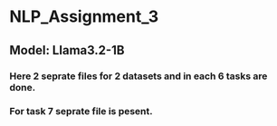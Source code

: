 # NLP_Assignment_3

## Model: Llama3.2-1B

### Here 2 seprate files for 2 datasets and in each 6 tasks are done.

### For task 7 seprate file is pesent.
